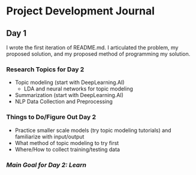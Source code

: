 # Project Development Journal

## Day 1
I wrote the first iteration of README.md. I articulated the problem, my proposed solution, and my proposed method of programming my solution.

### Research Topics for Day 2
- Topic modeling (start with DeepLearning.AI)
    - LDA and neural networks for topic modeling
- Summarization (start with DeepLearning.AI)
- NLP Data Collection and Preprocessing

### Things to Do/Figure Out Day 2
- Practice smaller scale models (try topic modeling tutorials) and familiarize with input/output
- What method of topic modeling to try first
- Where/How to collect training/testing data

### *Main Goal for Day 2: Learn*
